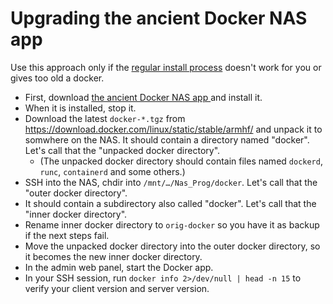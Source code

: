 ﻿
Upgrading the ancient Docker NAS app
====================================

Use this approach only if the [regular install process](install.md)
doesn't work for you or gives too old a docker.

* First, download [the ancient Docker NAS app
  ](https://github.com/WDCommunity/wdpksrc/releases/tag/docker-v20.10.14)
  and install it.
* When it is installed, stop it.
* Download the latest `docker-*.tgz` from
  https://download.docker.com/linux/static/stable/armhf/
  and unpack it to somwhere on the NAS.
  It should contain a directory named "docker".
  Let's call that the "unpacked docker directory".
  * (The unpacked docker directory should contain files named `dockerd`,
    `runc`, `containerd` and some others.)
* SSH into the NAS, chdir into `/mnt/…/Nas_Prog/docker`.
  Let's call that the "outer docker directory".
* It should contain a subdirectory also called "docker".
  Let's call that the "inner docker directory".
* Rename inner docker directory to `orig-docker` so you have it as backup
  if the next steps fail.
* Move the unpacked docker directory into the outer docker directory,
  so it becomes the new inner docker directory.
* In the admin web panel, start the Docker app.
* In your SSH session, run `docker info 2>/dev/null | head -n 15`
  to verify your client version and server version.


